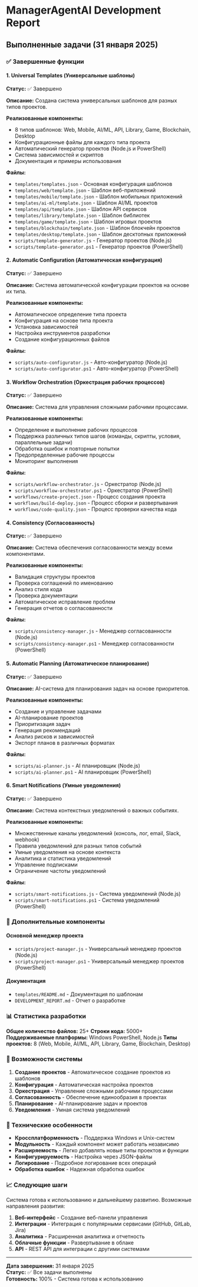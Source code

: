 # ManagerAgentAI Development Report

## Выполненные задачи (31 января 2025)

### ✅ Завершенные функции

#### 1. Universal Templates (Универсальные шаблоны)
**Статус:** ✅ Завершено

**Описание:** Создана система универсальных шаблонов для разных типов проектов.

**Реализованные компоненты:**
- 8 типов шаблонов: Web, Mobile, AI/ML, API, Library, Game, Blockchain, Desktop
- Конфигурационные файлы для каждого типа проекта
- Автоматический генератор проектов (Node.js и PowerShell)
- Система зависимостей и скриптов
- Документация и примеры использования

**Файлы:**
- `templates/templates.json` - Основная конфигурация шаблонов
- `templates/web/template.json` - Шаблон веб-приложений
- `templates/mobile/template.json` - Шаблон мобильных приложений
- `templates/ai-ml/template.json` - Шаблон AI/ML проектов
- `templates/api/template.json` - Шаблон API сервисов
- `templates/library/template.json` - Шаблон библиотек
- `templates/game/template.json` - Шаблон игровых проектов
- `templates/blockchain/template.json` - Шаблон блокчейн проектов
- `templates/desktop/template.json` - Шаблон десктопных приложений
- `scripts/template-generator.js` - Генератор проектов (Node.js)
- `scripts/template-generator.ps1` - Генератор проектов (PowerShell)

#### 2. Automatic Configuration (Автоматическая конфигурация)
**Статус:** ✅ Завершено

**Описание:** Система автоматической конфигурации проектов на основе их типа.

**Реализованные компоненты:**
- Автоматическое определение типа проекта
- Конфигурация на основе типа проекта
- Установка зависимостей
- Настройка инструментов разработки
- Создание конфигурационных файлов

**Файлы:**
- `scripts/auto-configurator.js` - Авто-конфигуратор (Node.js)
- `scripts/auto-configurator.ps1` - Авто-конфигуратор (PowerShell)

#### 3. Workflow Orchestration (Оркестрация рабочих процессов)
**Статус:** ✅ Завершено

**Описание:** Система для управления сложными рабочими процессами.

**Реализованные компоненты:**
- Определение и выполнение рабочих процессов
- Поддержка различных типов шагов (команды, скрипты, условия, параллельные задачи)
- Обработка ошибок и повторные попытки
- Предопределенные рабочие процессы
- Мониторинг выполнения

**Файлы:**
- `scripts/workflow-orchestrator.js` - Оркестратор (Node.js)
- `scripts/workflow-orchestrator.ps1` - Оркестратор (PowerShell)
- `workflows/create-project.json` - Процесс создания проекта
- `workflows/build-deploy.json` - Процесс сборки и развертывания
- `workflows/code-quality.json` - Процесс проверки качества кода

#### 4. Consistency (Согласованность)
**Статус:** ✅ Завершено

**Описание:** Система обеспечения согласованности между всеми компонентами.

**Реализованные компоненты:**
- Валидация структуры проектов
- Проверка соглашений по именованию
- Анализ стиля кода
- Проверка документации
- Автоматическое исправление проблем
- Генерация отчетов о согласованности

**Файлы:**
- `scripts/consistency-manager.js` - Менеджер согласованности (Node.js)
- `scripts/consistency-manager.ps1` - Менеджер согласованности (PowerShell)

#### 5. Automatic Planning (Автоматическое планирование)
**Статус:** ✅ Завершено

**Описание:** AI-система для планирования задач на основе приоритетов.

**Реализованные компоненты:**
- Создание и управление задачами
- AI-планирование проектов
- Приоритизация задач
- Генерация рекомендаций
- Анализ рисков и зависимостей
- Экспорт планов в различных форматах

**Файлы:**
- `scripts/ai-planner.js` - AI планировщик (Node.js)
- `scripts/ai-planner.ps1` - AI планировщик (PowerShell)

#### 6. Smart Notifications (Умные уведомления)
**Статус:** ✅ Завершено

**Описание:** Система контекстных уведомлений о важных событиях.

**Реализованные компоненты:**
- Множественные каналы уведомлений (консоль, лог, email, Slack, webhook)
- Правила уведомлений для разных типов событий
- Умные уведомления на основе контекста
- Аналитика и статистика уведомлений
- Управление подписками
- Ограничение частоты уведомлений

**Файлы:**
- `scripts/smart-notifications.js` - Система уведомлений (Node.js)
- `scripts/smart-notifications.ps1` - Система уведомлений (PowerShell)

### 🎯 Дополнительные компоненты

#### Основной менеджер проекта
- `scripts/project-manager.js` - Универсальный менеджер проектов (Node.js)
- `scripts/project-manager.ps1` - Универсальный менеджер проектов (PowerShell)

#### Документация
- `templates/README.md` - Документация по шаблонам
- `DEVELOPMENT_REPORT.md` - Отчет о разработке

### 📊 Статистика разработки

**Общее количество файлов:** 25+
**Строки кода:** 5000+
**Поддерживаемые платформы:** Windows PowerShell, Node.js
**Типы проектов:** 8 (Web, Mobile, AI/ML, API, Library, Game, Blockchain, Desktop)

### 🚀 Возможности системы

1. **Создание проектов** - Автоматическое создание проектов из шаблонов
2. **Конфигурация** - Автоматическая настройка проектов
3. **Оркестрация** - Управление сложными рабочими процессами
4. **Согласованность** - Обеспечение единообразия в проектах
5. **Планирование** - AI-планирование задач и проектов
6. **Уведомления** - Умная система уведомлений

### 🔧 Технические особенности

- **Кроссплатформенность** - Поддержка Windows и Unix-систем
- **Модульность** - Каждый компонент может работать независимо
- **Расширяемость** - Легко добавлять новые типы проектов и функции
- **Конфигурируемость** - Настройка через JSON-файлы
- **Логирование** - Подробное логирование всех операций
- **Обработка ошибок** - Надежная обработка ошибок

### 📈 Следующие шаги

Система готова к использованию и дальнейшему развитию. Возможные направления развития:

1. **Веб-интерфейс** - Создание веб-панели управления
2. **Интеграции** - Интеграция с популярными сервисами (GitHub, GitLab, Jira)
3. **Аналитика** - Расширенная аналитика и отчетность
4. **Облачные функции** - Развертывание в облаке
5. **API** - REST API для интеграции с другими системами

---

**Дата завершения:** 31 января 2025  
**Статус:** ✅ Все задачи выполнены  
**Готовность:** 100% - Система готова к использованию
